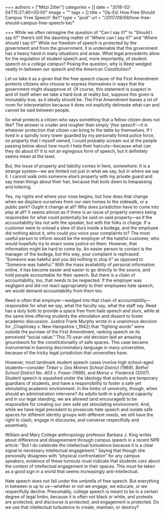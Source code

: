 +++
authors = ["Mitzi Zitler"]
categories = []
date = "2018-02-04T15:27:40+00:00"
image = ""
tags = []
title = "Op-Ed: How Free Should Campus 'Free Speech' Be?"
type = "post"
url = "/2017/09/08/how-free-should-campus-free-speech-be/"

+++
While we often reimagine the question of “Can I say it?” to “Should I say it?” there’s still the daunting matter of “_Where_ can I say it?” and “_Where_ should I say it?” While our freedom of speech is protected by the government and from the government, it is undeniable that the government has a heavy hand in many situations and areas. What legal precedents allow for the regulation of student speech and, more importantly, of student speech on a _college campus_? Posing the question, why is Reed wedged neatly in-between our speech and the American Constitution?

Let us take it as a given that the free speech clause of the First Amendment protects citizens who choose to express themselves in ways that the government might disapprove of. Of course, this statement is suspect in and of itself when we take a hard look at reality but, suppose this given is immutably true, as it ideally should be. The First Amendment leaves a lot of room for interpretation because it does not explicitly delineate what can and cannot be said between people.

So what protects a citizen who says something that a fellow citizen does not like? The answer is cruder and rougher than simply ‘_free speech_’—it is whatever protection that citizen can bring to the table by themselves. If I lived in a spindly ivory tower guarded by my personally hired police force, on property that I myself owned, I could probably scream out at the people passing below about how much I hate their haircuts—because what can they do about it? It is not an egregious form of speech, but it definitely seems mean at the least. 

But, the issue of property and liability comes in here, somewhere. It is a strange system—we are limited not just in what we say, but in where we say it. I cannot walk onto someone else’s property with my private guard and say mean things about their hair, because that boils down to trespassing and loitering.

Yes, my rights end where your nose begins, but how does that change when we displace ourselves from our own homes to the sidewalk, or a public park? Ought it change at all? Why does jurisdiction have to come into play at all? It seems almost as if there is an issue of property owners being responsible for what could potentially be said on said property—as if the accountability lies not with the speaker, but with the folks in charge. If a customer were to unload a slew of slurs inside a bodega, and the employee did nothing about it, who could you voice your complaints to? The most useful person to inform would be the employer of the hateful customer, who would hopefully try to enact some justice on them. However, that information might be hard to come by. An easier person to contact is the manager of the bodega, but this way, your complaint is rephrased: “Someone was hateful and you did nothing to stop it” as opposed to “Someone was hateful.” With the mass availability of personal information online, it has become easier and easier to go directly to the source, and hold people accountable for their speech. But there is a chain of accountability, too, that needs to be respected. If the employer was negligent and did not react appropriately to their employees hate speech, we would demand accountability from them too.

Reed is often that employer—wedged into that chain of accountability—responsible for what we say, what the faculty say, what the staff say. Reed has a duty both to provide a space free from hate speech and slurs, while at the same time offering students the stimulation and dissent to foster academic discussion. Justice Frank Murphy wrote in a unanimous decision for _Chaplinsky v. New Hampshire (_1942) that “fighting words” were outside the purview of the First Amendment, ranking speech on its perceived “social value.” This 75-year-old decision laid an amazing groundwork for the constitutionality of safe spaces. This case became instrumental in banning discriminatory language in many universities, because of the tricky legal jurisdiction that universities have.

However, most landmark student speech cases involve high school-aged students—consider _Tinker v. Des Moines School District_ (1969), _Bethel School District No. 403 v. Fraser_ (1986), and _Morse v. Frederick_ (2007). Student speech is squashed under the ideology that schools are temporary guardians of students, and have a responsibility to foster a safe yet stimulating academic environment. In the limbo of university, though, when should an administration intervene? As adults both in a physical capacity and in our legal standing, we are allowed (and encouraged) to be responsible for creating our _own_ safe yet stimulating environment. And, while we have legal precedent to prosecute hate speech and isolate safe spaces for different identity groups with different needs, we still have the right to clash, engage in discourse, and converse respectfully and assertively.

William and Mary College anthropology professor Barbara J. King writes about difference and disagreement through campus speech in a recent NPR article: “But I do celebrate the intellectual turbulence because it is a clear signal to necessary intellectual engagement.” Saying that though she personally disagrees with “physical confrontation” for any campus speakers, evidence of these turnouts must indicate that students _care_ about the context of intellectual engagement in their spaces. This _must_ be taken as a good sign in a world that seems increasingly anti-intellectual.

Hate speech does not fall under the umbrella of free speech. But everything in between is up to us—whether or not we engage, we educate, or we respectfully decline. Presumably, college speech is meant to be in a certain degree of legal limbo, because it is often not black or white, and protests are protected, and discourse is protected, and engagement is protected. Do we use that intellectual turbulence to create, maintain, or destroy?